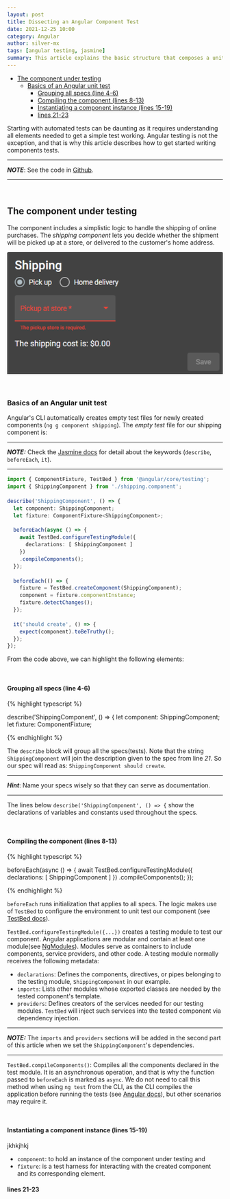 ```yaml
---
layout: post
title: Dissecting an Angular Component Test
date: 2021-12-25 10:00
category: Angular
author: silver-mx
tags: [angular testing, jasmine]
summary: This article explains the basic structure that composes a unit test for an Angular component. 
---
```


<!-- TOC -->

- [The component under testing](#the-component-under-testing)
  - [Basics of an Angular unit test](#basics-of-an-angular-unit-test)
    - [Grouping all specs (line 4-6)](#grouping-all-specs-line-4-6)
    - [Compiling the component (lines 8-13)](#compiling-the-component-lines-8-13)
    - [Instantiating a component instance (lines 15-19)](#instantiating-a-component-instance-lines-15-19)
    - [lines 21-23](#lines-21-23)

<!-- /TOC -->

Starting with automated tests can be daunting as it requires understanding all elements needed to get a simple test working. Angular testing is not the exception, and that is why this article describes how to get started writing components tests.

---

***NOTE***: See the code in [Github](https://github.com/silver-mx/angular-testing-basics/tree/main/src/app/shipping).

---

<br/>

## The component under testing

The component includes a simplistic logic to handle the shipping of online purchases. The *shipping component* lets you decide whether the shipment will be picked up at a store, or delivered to the customer's home address. 

![component screenshot](/assets/images/AngularTestingBasics-component.png)

<br/>

### Basics of an Angular unit test

Angular's CLI automatically creates empty test files for newly created components (`ng g component shipping`). The *empty test* file for our shipping component is:

---
***NOTE:*** Check the [Jasmine docs](https://jasmine.github.io/tutorials/your_first_suite) for detail about the keywords (`describe`, `beforeEach`, `it`). 

---

```typescript
import { ComponentFixture, TestBed } from '@angular/core/testing';
import { ShippingComponent } from './shipping.component';

describe('ShippingComponent', () => {
  let component: ShippingComponent;
  let fixture: ComponentFixture<ShippingComponent>;

  beforeEach(async () => {
    await TestBed.configureTestingModule({
      declarations: [ ShippingComponent ]
    })
    .compileComponents();
  });

  beforeEach(() => {
    fixture = TestBed.createComponent(ShippingComponent);
    component = fixture.componentInstance;
    fixture.detectChanges();
  });

  it('should create', () => {
    expect(component).toBeTruthy();
  });
});

```

From the code above, we can highlight the following elements:

<br/>

#### Grouping all specs (line 4-6)

{% highlight typescript %}

describe('ShippingComponent', () => {
  let component: ShippingComponent;
  let fixture: ComponentFixture<ShippingComponent>;

{% endhighlight %}

The `describe` block will group all the specs(tests). Note that the string `ShippingComponent` will join the description given to the spec from line *21*. So our spec will read as: `ShippingComponent should create`.

---
 ***Hint***: Name your specs wisely so that they can serve as documentation.

---

The lines below `describe('ShippingComponent', () => {` show the declarations of variables and constants used throughout the specs. 
  
<br/>

#### Compiling the component (lines 8-13)

{% highlight typescript %}

  beforeEach(async () => {
    await TestBed.configureTestingModule({
      declarations: [ ShippingComponent ]
    })
    .compileComponents();
  });

{% endhighlight %}

`beforeEach` runs initialization that applies to all specs. The logic makes use of `TestBed` to configure the environment to unit test our component (see [TestBed docs](https://angular.io/api/core/testing/TestBed)). 

`TestBed.configureTestingModule({...})` creates a testing module to test our component. Angular applications are modular and contain at least one module(see [NgModules](https://angular.io/guide/architecture-modules)). Modules serve as containers to include components, service providers, and other code. A testing module normally receives the following metadata:
  * `declarations`: Defines the components, directives, or pipes belonging to the testing module, `ShippingComponent` in our example. 
  * `imports`: Lists other modules whose exported classes are needed by the tested component's template.
  * `providers`: Defines creators of the services needed for our testing modules. `TestBed` will inject such services into the tested component via dependency injection.

---
***NOTE:*** The `imports` and `providers` sections will be added in the second part of this article when we set the `ShippingComponent`'s dependencies.

---

`TestBed.compileComponents()`: Compiles all the components declared in the test module. It is an asynchronous operation, and that is why the function passed to `beforeEach` is marked as `async`. We do not need to call this method when using `ng test` from the CLI, as the CLI compiles the application before running the tests (see [Angular docs](https://angular.io/guide/testing-components-scenarios#calling-compilecomponents)), but other scenarios may require it.

<br/>

#### Instantiating a component instance (lines 15-19)
jkhkjhkj


 * `component`:  to hold an instance of the component under testing and 
 * `fixture`: is a test harness for interacting with the created component and its corresponding element.


#### lines 21-23
